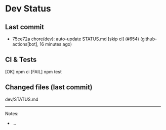 # Dev Status

## Last commit
- 75ce72a chore(dev): auto-update STATUS.md [skip ci] (#654) (github-actions[bot], 16 minutes ago)
## CI & Tests
[OK] npm ci
[FAIL] npm test

## Changed files (last commit)
dev/STATUS.md

---
Notes:
- ...
